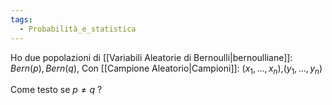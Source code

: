 ```yaml
---
tags:
  - Probabilità_e_statistica
---
```

Ho due popolazioni di [[Variabili Aleatorie di Bernoulli|bernoulliane]]: $Bern(p),Bern(q)$,
Con [[Campione Aleatorio|Campioni]]: $(x_{1},\dots,x_{n})$,$(y_{1},\dots,y_{n})$

Come testo se $p\neq q$ ?

